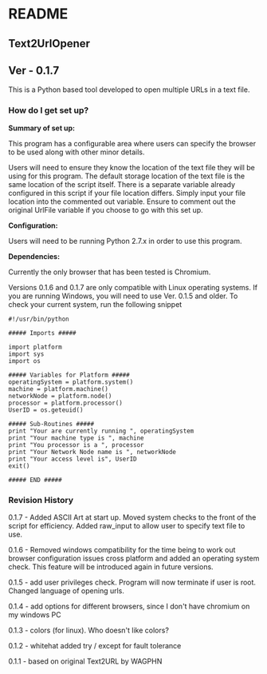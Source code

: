 # README #

## Text2UrlOpener ##
## Ver - 0.1.7 ##

This is a Python based tool developed to open multiple URLs in a text file. 

### How do I get set up? ###

**Summary of set up:**

This program has a configurable area where users can specify the browser to be used along with other minor details.

Users will need to ensure they know the location of the text file they will be using for this program. The default storage location of the text file is the same location of the script itself. There is a separate variable already configured in this script if your file location differs. Simply input your file location into the commented out variable. Ensure to comment out the original UrlFile variable if you choose to go with this set up.

**Configuration:** 

Users will need to be running Python 2.7.x in order to use this program.

**Dependencies:** 

Currently the only browser that has been tested is Chromium.  

Versions 0.1.6 and 0.1.7 are only compatible with Linux operating systems. If you are running Windows, you will need to use Ver. 0.1.5 and older.
To check your current system, run the following snippet


```
#!/usr/bin/python

##### Imports #####

import platform
import sys
import os

##### Variables for Platform #####
operatingSystem = platform.system()
machine = platform.machine()
networkNode = platform.node()
processor = platform.processor()
UserID = os.geteuid()

##### Sub-Routines #####
print "Your are currently running ", operatingSystem
print "Your machine type is ", machine
print "You processor is a ", processor 
print "Your Network Node name is ", networkNode
print "Your access level is", UserID
exit()

##### END #####

```

### Revision History ###

0.1.7 - Added ASCII Art at start up. Moved system checks to the front of the script for efficiency. Added raw_input to allow user to specify text file to use.

0.1.6 - Removed windows compatibility for the time being to work out browser configuration issues cross platform and added an operating system check. This feature will be introduced again in future versions.

0.1.5 - add user privileges check. Program will now terminate if user is root. Changed language of opening urls.

0.1.4 - add options for different browsers, since I don't have chromium on my windows PC

0.1.3 - colors (for linux). Who doesn't like colors?

0.1.2 - whitehat added try / except for fault tolerance

0.1.1 - based on original Text2URL by WAGPHN